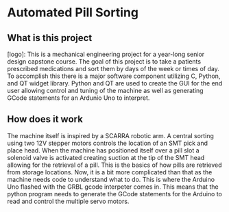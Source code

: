 # Automated Pill Sorting
## What is this project 
[logo]: 
This is a mechanical engineering project for a year-long senior design capstone course. The goal of this project is to take a patients prescribed medications and sort them by days of the week or times of day. To accomplish this there is a major software component utilizing C, Python, and QT widget library. Python and QT are used to create the GUI for the end user allowing control and tuning of the machine as well as generating GCode statements for an Ardunio Uno to interpret. 
## How does it work
The machine itself is inspired by a SCARRA robotic arm. A central sorting using two 12V stepper motors controls the location of an SMT pick and place head. When the machine has positioned itself over a pill slot a solenoid valve is activated creating suction at the tip of the SMT head allowing for the retrieval of a pill. This is the basics of how pills are retrieved from storage locations. Now, it is a bit more complicated than that as the machine needs code to understand what to do. This is where the Arduino Uno flashed with the GRBL gcode interpeter comes in. This means that the python program needs to generate the GCode statements for the Arduino to read and control the multiple servo motors.  